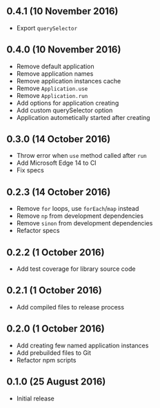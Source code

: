 ## 0.4.1 (10 November 2016)

* Export `querySelector`

## 0.4.0 (10 November 2016)

* Remove default application
* Remove application names
* Remove application instances cache
* Remove `Application.use`
* Remove `Application.run`
* Add options for application creating
* Add custom querySelector option
* Application autometically started after creating

## 0.3.0 (14 October 2016)

* Throw error when `use` method called after `run`
* Add Microsoft Edge 14 to CI
* Fix specs

## 0.2.3 (14 October 2016)

* Remove `for` loops, use `forEach`/`map` instead
* Remove `np` from development dependencies
* Remove `sinon` from development dependencies
* Refactor specs

## 0.2.2 (1 October 2016)

* Add test coverage for library source code

## 0.2.1 (1 October 2016)

* Add compiled files to release process

## 0.2.0 (1 October 2016)

* Add creating few named application instances
* Add prebuilded files to Git
* Refactor npm scripts

## 0.1.0 (25 August 2016)

* Initial release
